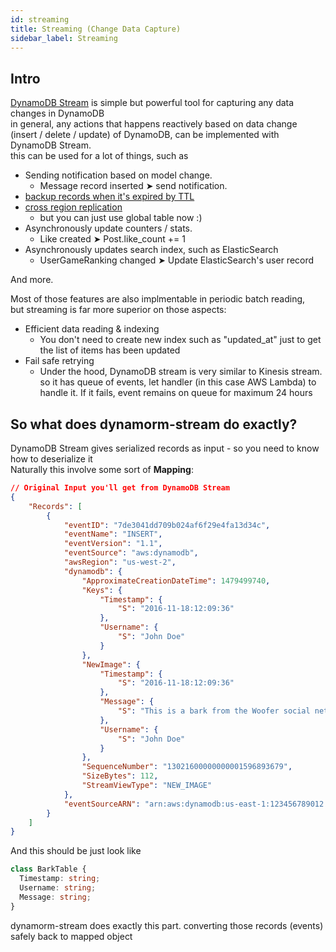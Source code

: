 ```yaml
---
id: streaming
title: Streaming (Change Data Capture)
sidebar_label: Streaming
---
```


## Intro
[DynamoDB Stream](https://docs.aws.amazon.com/amazondynamodb/latest/developerguide/Streams.html) is simple but powerful tool for capturing any data changes in DynamoDB  
in general, any actions that happens reactively based on data change (insert / delete / update) of DynamoDB, can be implemented with DynamoDB Stream.  
this can be used for a lot of things, such as  
- Sending notification based on model change. 
  - Message record inserted ➤ send notification.
- [backup records when it's expired by TTL](https://docs.aws.amazon.com/amazondynamodb/latest/developerguide/time-to-live-ttl-streams.html)
- [cross region replication](https://docs.aws.amazon.com/amazondynamodb/latest/developerguide/Streams.CrossRegionRepl.html)
  - but you can just use global table now :)
- Asynchronously update counters / stats. 
  - Like created ➤ Post.like_count += 1
- Asynchronously updates search index, such as ElasticSearch
  - UserGameRanking changed ➤ Update ElasticSearch's user record  
  
And more.  


Most of those features are also implmentable in periodic batch reading,  
but streaming is far more superior on those aspects:  
- Efficient data reading & indexing
  - You don't need to create new index such as "updated_at" just to get the list of items has been updated
- Fail safe retrying
  - Under the hood, DynamoDB stream is very similar to Kinesis stream. so it has queue of events, let handler (in this case AWS Lambda) to handle it. If it fails, event remains on queue for maximum 24 hours 
  


## So what does dynamorm-stream do exactly?
DynamoDB Stream gives serialized records as input - so you need to know how to deserialize it  
Naturally this involve some sort of **Mapping**:  
```json
// Original Input you'll get from DynamoDB Stream
{
    "Records": [
        {
            "eventID": "7de3041dd709b024af6f29e4fa13d34c",
            "eventName": "INSERT",
            "eventVersion": "1.1",
            "eventSource": "aws:dynamodb",
            "awsRegion": "us-west-2",
            "dynamodb": {
                "ApproximateCreationDateTime": 1479499740,
                "Keys": {
                    "Timestamp": {
                        "S": "2016-11-18:12:09:36"
                    },
                    "Username": {
                        "S": "John Doe"
                    }
                },
                "NewImage": {
                    "Timestamp": {
                        "S": "2016-11-18:12:09:36"
                    },
                    "Message": {
                        "S": "This is a bark from the Woofer social network"
                    },
                    "Username": {
                        "S": "John Doe"
                    }
                },
                "SequenceNumber": "13021600000000001596893679",
                "SizeBytes": 112,
                "StreamViewType": "NEW_IMAGE"
            },
            "eventSourceARN": "arn:aws:dynamodb:us-east-1:123456789012:table/BarkTable/stream/2016-11-16T20:42:48.104"
        }
    ]
}
```
  
And this should be just look like 
```typescript
class BarkTable {
  Timestamp: string;
  Username: string;
  Message: string;
}
```
  
dynamorm-stream does exactly this part. converting those records (events) safely back to mapped object
